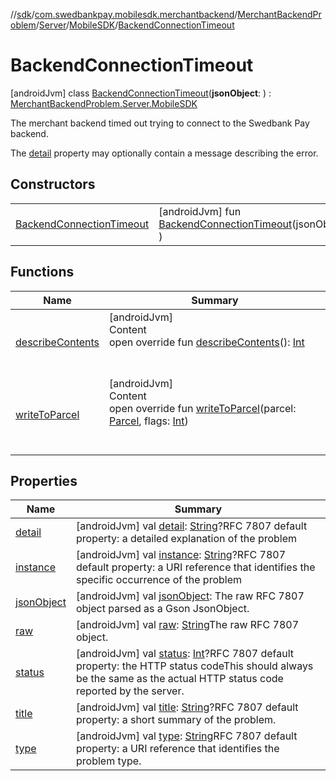//[sdk](../../../../../../index.md)/[com.swedbankpay.mobilesdk.merchantbackend](../../../../index.md)/[MerchantBackendProblem](../../../index.md)/[Server](../../index.md)/[MobileSDK](../index.md)/[BackendConnectionTimeout](index.md)



# BackendConnectionTimeout  
 [androidJvm] class [BackendConnectionTimeout](index.md)(**jsonObject**: ) : [MerchantBackendProblem.Server.MobileSDK](../index.md)

The merchant backend timed out trying to connect to the Swedbank Pay backend.



The [detail](../../../../../com.swedbankpay.mobilesdk/-problem/detail.md) property may optionally contain a message describing the error.

   


## Constructors  
  
| | |
|---|---|
| <a name="com.swedbankpay.mobilesdk.merchantbackend/MerchantBackendProblem.Server.MobileSDK.BackendConnectionTimeout/BackendConnectionTimeout/#com.google.gson.JsonObject/PointingToDeclaration/"></a>[BackendConnectionTimeout](-backend-connection-timeout.md)| <a name="com.swedbankpay.mobilesdk.merchantbackend/MerchantBackendProblem.Server.MobileSDK.BackendConnectionTimeout/BackendConnectionTimeout/#com.google.gson.JsonObject/PointingToDeclaration/"></a> [androidJvm] fun [BackendConnectionTimeout](-backend-connection-timeout.md)(jsonObject: )   <br>|


## Functions  
  
|  Name |  Summary | 
|---|---|
| <a name="com.swedbankpay.mobilesdk/Problem/describeContents/#/PointingToDeclaration/"></a>[describeContents](../../../../../com.swedbankpay.mobilesdk/-problem/describe-contents.md)| <a name="com.swedbankpay.mobilesdk/Problem/describeContents/#/PointingToDeclaration/"></a>[androidJvm]  <br>Content  <br>open override fun [describeContents](../../../../../com.swedbankpay.mobilesdk/-problem/describe-contents.md)(): [Int](https://kotlinlang.org/api/latest/jvm/stdlib/kotlin/-int/index.html)  <br><br><br>|
| <a name="com.swedbankpay.mobilesdk.merchantbackend/MerchantBackendProblem/writeToParcel/#android.os.Parcel#kotlin.Int/PointingToDeclaration/"></a>[writeToParcel](../../../write-to-parcel.md)| <a name="com.swedbankpay.mobilesdk.merchantbackend/MerchantBackendProblem/writeToParcel/#android.os.Parcel#kotlin.Int/PointingToDeclaration/"></a>[androidJvm]  <br>Content  <br>open override fun [writeToParcel](../../../write-to-parcel.md)(parcel: [Parcel](https://developer.android.com/reference/kotlin/android/os/Parcel.html), flags: [Int](https://kotlinlang.org/api/latest/jvm/stdlib/kotlin/-int/index.html))  <br><br><br>|


## Properties  
  
|  Name |  Summary | 
|---|---|
| <a name="com.swedbankpay.mobilesdk.merchantbackend/MerchantBackendProblem.Server.MobileSDK.BackendConnectionTimeout/detail/#/PointingToDeclaration/"></a>[detail](index.md#%5Bcom.swedbankpay.mobilesdk.merchantbackend%2FMerchantBackendProblem.Server.MobileSDK.BackendConnectionTimeout%2Fdetail%2F%23%2FPointingToDeclaration%2F%5D%2FProperties%2F2101262426)| <a name="com.swedbankpay.mobilesdk.merchantbackend/MerchantBackendProblem.Server.MobileSDK.BackendConnectionTimeout/detail/#/PointingToDeclaration/"></a> [androidJvm] val [detail](index.md#%5Bcom.swedbankpay.mobilesdk.merchantbackend%2FMerchantBackendProblem.Server.MobileSDK.BackendConnectionTimeout%2Fdetail%2F%23%2FPointingToDeclaration%2F%5D%2FProperties%2F2101262426): [String](https://kotlinlang.org/api/latest/jvm/stdlib/kotlin/-string/index.html)?RFC 7807 default property: a detailed explanation of the problem   <br>|
| <a name="com.swedbankpay.mobilesdk.merchantbackend/MerchantBackendProblem.Server.MobileSDK.BackendConnectionTimeout/instance/#/PointingToDeclaration/"></a>[instance](index.md#%5Bcom.swedbankpay.mobilesdk.merchantbackend%2FMerchantBackendProblem.Server.MobileSDK.BackendConnectionTimeout%2Finstance%2F%23%2FPointingToDeclaration%2F%5D%2FProperties%2F2101262426)| <a name="com.swedbankpay.mobilesdk.merchantbackend/MerchantBackendProblem.Server.MobileSDK.BackendConnectionTimeout/instance/#/PointingToDeclaration/"></a> [androidJvm] val [instance](index.md#%5Bcom.swedbankpay.mobilesdk.merchantbackend%2FMerchantBackendProblem.Server.MobileSDK.BackendConnectionTimeout%2Finstance%2F%23%2FPointingToDeclaration%2F%5D%2FProperties%2F2101262426): [String](https://kotlinlang.org/api/latest/jvm/stdlib/kotlin/-string/index.html)?RFC 7807 default property: a URI reference that identifies the specific occurrence of the problem   <br>|
| <a name="com.swedbankpay.mobilesdk.merchantbackend/MerchantBackendProblem.Server.MobileSDK.BackendConnectionTimeout/jsonObject/#/PointingToDeclaration/"></a>[jsonObject](index.md#%5Bcom.swedbankpay.mobilesdk.merchantbackend%2FMerchantBackendProblem.Server.MobileSDK.BackendConnectionTimeout%2FjsonObject%2F%23%2FPointingToDeclaration%2F%5D%2FProperties%2F2101262426)| <a name="com.swedbankpay.mobilesdk.merchantbackend/MerchantBackendProblem.Server.MobileSDK.BackendConnectionTimeout/jsonObject/#/PointingToDeclaration/"></a> [androidJvm] val [jsonObject](index.md#%5Bcom.swedbankpay.mobilesdk.merchantbackend%2FMerchantBackendProblem.Server.MobileSDK.BackendConnectionTimeout%2FjsonObject%2F%23%2FPointingToDeclaration%2F%5D%2FProperties%2F2101262426): The raw RFC 7807 object parsed as a Gson JsonObject.   <br>|
| <a name="com.swedbankpay.mobilesdk.merchantbackend/MerchantBackendProblem.Server.MobileSDK.BackendConnectionTimeout/raw/#/PointingToDeclaration/"></a>[raw](index.md#%5Bcom.swedbankpay.mobilesdk.merchantbackend%2FMerchantBackendProblem.Server.MobileSDK.BackendConnectionTimeout%2Fraw%2F%23%2FPointingToDeclaration%2F%5D%2FProperties%2F2101262426)| <a name="com.swedbankpay.mobilesdk.merchantbackend/MerchantBackendProblem.Server.MobileSDK.BackendConnectionTimeout/raw/#/PointingToDeclaration/"></a> [androidJvm] val [raw](index.md#%5Bcom.swedbankpay.mobilesdk.merchantbackend%2FMerchantBackendProblem.Server.MobileSDK.BackendConnectionTimeout%2Fraw%2F%23%2FPointingToDeclaration%2F%5D%2FProperties%2F2101262426): [String](https://kotlinlang.org/api/latest/jvm/stdlib/kotlin/-string/index.html)The raw RFC 7807 object.   <br>|
| <a name="com.swedbankpay.mobilesdk.merchantbackend/MerchantBackendProblem.Server.MobileSDK.BackendConnectionTimeout/status/#/PointingToDeclaration/"></a>[status](index.md#%5Bcom.swedbankpay.mobilesdk.merchantbackend%2FMerchantBackendProblem.Server.MobileSDK.BackendConnectionTimeout%2Fstatus%2F%23%2FPointingToDeclaration%2F%5D%2FProperties%2F2101262426)| <a name="com.swedbankpay.mobilesdk.merchantbackend/MerchantBackendProblem.Server.MobileSDK.BackendConnectionTimeout/status/#/PointingToDeclaration/"></a> [androidJvm] val [status](index.md#%5Bcom.swedbankpay.mobilesdk.merchantbackend%2FMerchantBackendProblem.Server.MobileSDK.BackendConnectionTimeout%2Fstatus%2F%23%2FPointingToDeclaration%2F%5D%2FProperties%2F2101262426): [Int](https://kotlinlang.org/api/latest/jvm/stdlib/kotlin/-int/index.html)?RFC 7807 default property: the HTTP status codeThis should always be the same as the actual HTTP status code reported by the server.   <br>|
| <a name="com.swedbankpay.mobilesdk.merchantbackend/MerchantBackendProblem.Server.MobileSDK.BackendConnectionTimeout/title/#/PointingToDeclaration/"></a>[title](index.md#%5Bcom.swedbankpay.mobilesdk.merchantbackend%2FMerchantBackendProblem.Server.MobileSDK.BackendConnectionTimeout%2Ftitle%2F%23%2FPointingToDeclaration%2F%5D%2FProperties%2F2101262426)| <a name="com.swedbankpay.mobilesdk.merchantbackend/MerchantBackendProblem.Server.MobileSDK.BackendConnectionTimeout/title/#/PointingToDeclaration/"></a> [androidJvm] val [title](index.md#%5Bcom.swedbankpay.mobilesdk.merchantbackend%2FMerchantBackendProblem.Server.MobileSDK.BackendConnectionTimeout%2Ftitle%2F%23%2FPointingToDeclaration%2F%5D%2FProperties%2F2101262426): [String](https://kotlinlang.org/api/latest/jvm/stdlib/kotlin/-string/index.html)?RFC 7807 default property: a short summary of the problem.   <br>|
| <a name="com.swedbankpay.mobilesdk.merchantbackend/MerchantBackendProblem.Server.MobileSDK.BackendConnectionTimeout/type/#/PointingToDeclaration/"></a>[type](index.md#%5Bcom.swedbankpay.mobilesdk.merchantbackend%2FMerchantBackendProblem.Server.MobileSDK.BackendConnectionTimeout%2Ftype%2F%23%2FPointingToDeclaration%2F%5D%2FProperties%2F2101262426)| <a name="com.swedbankpay.mobilesdk.merchantbackend/MerchantBackendProblem.Server.MobileSDK.BackendConnectionTimeout/type/#/PointingToDeclaration/"></a> [androidJvm] val [type](index.md#%5Bcom.swedbankpay.mobilesdk.merchantbackend%2FMerchantBackendProblem.Server.MobileSDK.BackendConnectionTimeout%2Ftype%2F%23%2FPointingToDeclaration%2F%5D%2FProperties%2F2101262426): [String](https://kotlinlang.org/api/latest/jvm/stdlib/kotlin/-string/index.html)RFC 7807 default property: a URI reference that identifies the problem type.   <br>|

